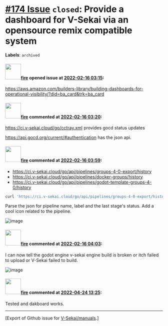 # [\#174 Issue](https://github.com/V-Sekai/manuals/issues/174) `closed`: Provide a dashboard for V-Sekai via an opensource remix compatible system
**Labels**: `archived`


#### <img src="https://avatars.githubusercontent.com/u/32321?u=c2e06a3d2b49a467aa907e54aa259516440267cc&v=4" width="50">[fire](https://github.com/fire) opened issue at [2022-02-16 03:15](https://github.com/V-Sekai/manuals/issues/174):

https://aws.amazon.com/builders-library/building-dashboards-for-operational-visibility/?did=ba_card&trk=ba_card

#### <img src="https://avatars.githubusercontent.com/u/32321?u=c2e06a3d2b49a467aa907e54aa259516440267cc&v=4" width="50">[fire](https://github.com/fire) commented at [2022-02-16 03:20](https://github.com/V-Sekai/manuals/issues/174#issuecomment-1041055359):

https://ci.v-sekai.cloud/go/cctray.xml provides gocd status updates

https://api.gocd.org/current/#authentication has the json api.

#### <img src="https://avatars.githubusercontent.com/u/32321?u=c2e06a3d2b49a467aa907e54aa259516440267cc&v=4" width="50">[fire](https://github.com/fire) commented at [2022-02-16 03:59](https://github.com/V-Sekai/manuals/issues/174#issuecomment-1041078152):

* https://ci.v-sekai.cloud/go/api/pipelines/groups-4-0-export/history
* https://ci.v-sekai.cloud/go/api/pipelines/docker-groups/history
* https://ci.v-sekai.cloud/go/api/pipelines/godot-template-groups-4-0/history

```bash
curl 'https://ci.v-sekai.cloud/go/api/pipelines/groups-4-0-export/history' -H 'Authorization: bearer AAAAAAABEARERAAAATOKENAAAA'  -H 'Accept: application/vnd.go.cd.v1+json'
```

Parse the json for pipeline name, label and the last stage's status. Add a cool icon related to the pipeline.

![image](https://user-images.githubusercontent.com/32321/154194861-3a1e4e34-c182-4a1c-9f6f-c053488e56a2.png)

#### <img src="https://avatars.githubusercontent.com/u/32321?u=c2e06a3d2b49a467aa907e54aa259516440267cc&v=4" width="50">[fire](https://github.com/fire) commented at [2022-02-16 04:03](https://github.com/V-Sekai/manuals/issues/174#issuecomment-1041080006):

I can now tell the godot engine v-sekai engine build is broken or itch failed to upload or V-Sekai failed to build.

![image](https://user-images.githubusercontent.com/32321/154194433-1bf6a424-e215-4169-8dab-e45ae56bf093.png)

#### <img src="https://avatars.githubusercontent.com/u/32321?u=c2e06a3d2b49a467aa907e54aa259516440267cc&v=4" width="50">[fire](https://github.com/fire) commented at [2022-04-24 13:25](https://github.com/V-Sekai/manuals/issues/174#issuecomment-1107841789):

Tested and dakboard works.


-------------------------------------------------------------------------------



[Export of Github issue for [V-Sekai/manuals](https://github.com/V-Sekai/manuals).]
